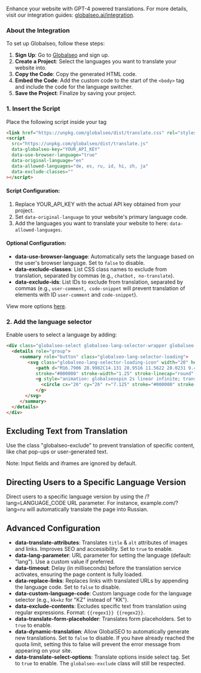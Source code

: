 Enhance your website with GPT-4 powered translations. For more details, visit our integration guides: [globalseo.ai/integration](https://www.globalseo.ai/integration).

### About the Integration
To set up Globalseo, follow these steps:
1. **Sign Up**: Go to [Globalseo](https://app.globalseo.ai) and sign up.
2. **Create a Project**: Select the languages you want to translate your website into.
3. **Copy the Code**: Copy the generated HTML code.
4. **Embed the Code**: Add the custom code to the start of the `<body>` tag and include the code for the language switcher.
5. **Save the Project**: Finalize by saving your project.

### 1. Insert the Script
Place the following script inside your <head> tag
```html
<link href="https://unpkg.com/globalseo/dist/translate.css" rel="stylesheet">
<script
  src="https://unpkg.com/globalseo/dist/translate.js"
  data-globalseo-key="YOUR_API_KEY"
  data-use-browser-language="true"
  data-original-language="en"
  data-allowed-languages="de, es, ru, id, hi, zh, ja"
  data-exclude-classes=""
></script>
```
 
#### Script Configuration:
1. Replace YOUR_API_KEY with the actual API key obtained from your project.
2. Set `data-original-language` to your website's primary language code.
3. Add the languages you want to translate your website to here: `data-allowed-languages`.

#### Optional Configuration:
- **data-use-browser-language**: Automatically sets the language based on the user's browser language. Set to `false` to disable.
- **data-exclude-classes**: List CSS class names to exclude from translation, separated by commas (e.g., `chatbot, no-translate`).
- **data-exclude-ids**: List IDs to exclude from translation, separated by commas (e.g., `user-comment, code-snippet` will prevent translation of elements with ID `user-comment` and `code-snippet`).

View more options [here](#advanced-configuration).

### 2. Add the language selector
Enable users to select a language by adding:
```html
<div class="globalseo-select globalseo-lang-selector-wrapper globalseo-exclude">
  <details role="group">
     <summary role="button" class="globalseo-lang-selector-loading">
        <svg class="globalseo-lang-selector-loading-icon" width="20" height="20" viewBox="0 0 34 34" fill="none" xmlns="http://www.w3.org/2000/svg">
           <path d="M16.7906 28.9982C14.131 28.9516 11.5622 28.0231 9.48748 26.3584C7.4128 24.6937 5.94973 22.3871 5.328 19.8007M16.7906 28.9982C13.4777 28.9404 10.8853 23.521 11.0009 16.8953C11.1166 10.2697 13.8966 4.94402 17.2094 5.00185M16.7906 28.9982C17.4055 29.0089 18.0021 28.8342 18.5667 28.5M16.7906 28.9982C17.4353 29.0094 17.904 28.9456 18.4338 28.8411M5.328 19.8007C8.73815 21.7699 12.6799 22.9255 16.8953 22.9991C17.5541 23.0116 18.2116 22.9969 18.8663 22.9553M5.328 19.8007C5.09283 18.8151 4.98323 17.8037 5.00182 16.7906C5.03917 14.6509 5.63417 12.6503 6.64706 10.9277M17.2094 5.00185C20.5222 5.05968 23.1147 10.4791 22.9991 17.1047C22.9878 17.7501 22.9513 18.3831 22.8914 19M17.2094 5.00185C19.3374 5.03811 21.4175 5.63986 23.2362 6.74538C25.0548 7.8509 26.5467 9.42037 27.5585 11.2928M17.2094 5.00185C15.0814 4.96382 12.9816 5.49262 11.1255 6.53399C9.26935 7.57536 7.72367 9.09181 6.64706 10.9277M27.5585 11.2928C24.612 13.7563 20.8749 15.0729 17.0349 15.0003C13.0382 14.9306 9.40832 13.4003 6.64706 10.9277M27.5585 11.2928C28.5415 13.1075 29.0375 15.146 28.9982 17.2095C28.9905 17.6459 28.9597 18.0764 28.9068 18.5" 
           stroke="#000000" stroke-width="1.25" stroke-linecap="round" stroke-linejoin="round"/>
           <g style="animation: globalseospin 2s linear infinite; transform-origin: 26px 26px;">
             <circle cx="26" cy="26" r="7.125" stroke="#000000" stroke-width="1.75" stroke-dasharray="31.42" stroke-dashoffset="10.47"></circle>
           </g>
       </svg>
     </summary>
  </details>
</div>
```

## Excluding Text from Translation
Use the class "globalseo-exclude" to prevent translation of specific content, like chat pop-ups or user-generated text.

Note: Input fields and iframes are ignored by default. 

## Directing Users to a Specific Language Version

Direct users to a specific language version by using the /?lang=LANGUAGE_CODE URL parameter. For instance, example.com/?lang=ru will automatically translate the page into Russian.

## Advanced Configuration
- **data-translate-attributes**: Translates `title` & `alt` attributes of images and links. Improves SEO and accessibility. Set to `true` to enable.
- **data-lang-parameter**: URL parameter for setting the language (default: "lang"). Use a custom value if preferred.
- **data-timeout**: Delay (in milliseconds) before the translation service activates, ensuring the page content is fully loaded.
- **data-replace-links**: Replaces links with translated URLs by appending the language code. Set to `false` to disable.
- **data-custom-language-code**: Custom language code for the language selector (e.g., `kk=kz` for "KZ" instead of "KK").
- **data-exclude-contents**: Excludes specific text from translation using regular expressions. Format: `{{regex1}} {{regex2}}`.
- **data-translate-form-placeholder**: Translates form placeholders. Set to `true` to enable.
- **data-dynamic-translation**: Allow GlobalSEO to automatically generate new translations. Set to `false` to disable. If you have already reached the quota limit, setting this to false will prevent the error message from appearing on your site.
- **data-translate-select-options**: Translate options inside select tag. Set to `true` to enable. The `globalseo-exclude` class will still be respected. 

